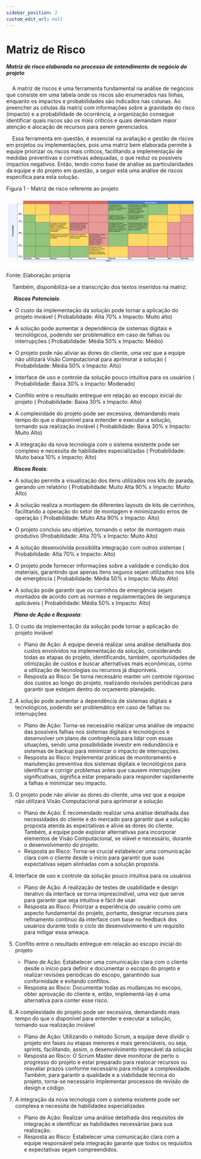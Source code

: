 ```yaml
---
sidebar_position: 2
custom_edit_url: null
---
```


# Matriz de Risco

##### Matriz de risco elaborada no processo de entendimento de negócio do projeto

&nbsp;&nbsp;&nbsp;&nbsp;A matriz de riscos é uma ferramenta fundamental na análise de negócios que consiste em uma tabela onde os riscos são enumerados nas linhas, enquanto os impactos e probabilidades são indicados nas colunas. Ao preencher as células da matriz com informações sobre a gravidade do risco (impacto) e a probabilidade de ocorrência, a organização consegue identificar quais riscos são os mais críticos e quais demandam maior atenção e alocação de recursos para serem gerenciados.

&nbsp;&nbsp;&nbsp;&nbsp;Essa ferramenta em questão, é essencial na avaliação e gestão de riscos em projetos ou implementações, pois uma matriz bem elaborada permite à equipe priorizar os riscos mais críticos, facilitando a implementação de medidas preventivas e corretivas adequadas, o que reduz os possíveis impactos negativos. Então, tendo como base de análise as particularidades da equipe e do projeto em questão, a seguir está uma análise de riscos específica para esta solução.

<p style={{textAlign: 'center'}}>Figura 1 - Matriz de risco referente ao projeto</p>

![Matriz de Risco](../../../static/img/sprint-1/business/matriz-de-risco.png)

<p style={{textAlign: 'center'}}>Fonte: Elaboração própria</p>

&nbsp;&nbsp;&nbsp;&nbsp;Também, disponibiliza-se a transcrição dos textos inseridos na matriz:

&nbsp;&nbsp;&nbsp;&nbsp;
***Riscos Potenciais***:

- O custo da implementação da solução pode tornar a aplicação do projeto inviável ( Probabilidade: Alta 70% x Impacto: Muito alto)
- A solução pode aumentar a dependência de sistemas digitais e tecnológicos, podendo ser problemático em caso de falhas ou interrupções ( Probabilidade: Média 50% x Impacto: Médio)
- O projeto pode não aliviar as dores do cliente, uma vez que a equipe não utilizará Visão Computacional para aprimorar a solução ( Probabilidade: Média 50% x Impacto: Alto)

- Interface de uso e controle da solução pouco intuitiva para os usuários ( Probabilidade: Baixa 30% x Impacto: Moderado)

- Conflito entre o resultado entregue em relação ao escopo inicial do projeto ( Probabilidade: Baixa 30% x Impacto: Alto)

- A complexidade do projeto pode ser excessiva, demandando mais tempo do que o disponível para entender e executar a solução, tornando sua realização inviável ( Probabilidade: Baixa 30% x Impacto: Muito Alto)

- A integração da nova tecnologia com o sistema existente pode ser complexo e necessita de habilidades especializadas ( Probabilidade: Muito baixa 10% x Impacto: Alto)

&nbsp;&nbsp;&nbsp;&nbsp;
***Riscos Reais***:

- A solução permite a visualização dos itens utilizados nos kits de parada, gerando um relatório ( Probabilidade: Muito Alta 90% x Impacto: Muito Alto)

- A solução realiza a montagem de diferentes layouts de kits de carrinhos, facilitando a operação do setor de montagem e minimizando erros de operação ( Probabilidade: Muito Alta 90% x Impacto: Alto)

- O projeto concluiu seu objetivo, tornando o setor de montagem mais produtivo (Probabilidade: Alta 70% x Impacto: Muito Alto)

- A solução desenvolvida possibilita integração com outros sistemas ( Probabilidade: Alta 70% x Impacto: Alto)

- O projeto pode fornecer informações sobre a validade e condição dos materiais, garantindo que apenas itens seguros sejam utilizados nos kits de emergência ( Probabilidade: Média 50% x Impacto: Muito Alto)

- A solução pode garantir que os carrinhos de emergência sejam montados de acordo com as normas e regulamentações de segurança aplicáveis ( Probabilidade: Média 50% x Impacto: Alto)

&nbsp;&nbsp;&nbsp;&nbsp;
***Plano de Ação e Resposta***:

1. O custo da implementação da solução pode tornar a aplicação do projeto inviável
    - Plano de Ação: A equipe deverá realizar uma análise detalhada dos custos envolvidos na implementação da solução, considerando todas as etapas do projeto, identificando, também, oportunidades de otimização de custos e buscar alternativas mais econômicas, como a utilização de tecnologias ou recursos já disponíveis.
    - Resposta ao Risco: Se torna necessário manter um controle rigoroso dos custos ao longo do projeto, realizando revisões periódicas para garantir que estejam dentro do orçamento planejado.

2. A solução pode aumentar a dependência de sistemas digitais e tecnológicos, podendo ser problemático em caso de falhas ou interrupções
    - Plano de Ação: Torna-se necessário realizar uma análise de impacto das possíveis falhas nos sistemas digitais e tecnológicos e desenvolver um plano de contingência para lidar com essas situações, sendo uma possibilidade investir em redundância e sistemas de backup para minimizar o impacto de interrupções.
    - Resposta ao Risco: Implementar práticas de monitoramento e manutenção preventiva dos sistemas digitais e tecnológicos para identificar e corrigir problemas antes que causem interrupções significativas, significa estar preparado para responder rapidamente a falhas e minimizar seu impacto.

3. O projeto pode não aliviar as dores do cliente, uma vez que a equipe não utilizará Visão Computacional para aprimorar a solução
    - Plano de Ação: É recomendado realizar uma análise detalhada das necessidades do cliente e do mercado para garantir que a solução proposta atenda às expectativas e alivie as dores do cliente. Também, a equipe pode explorar alternativas para incorporar elementos de Visão Computacional, se viável e necessário, durante o desenvolvimento do projeto.
    - Resposta ao Risco: Torna-se crucial estabelecer uma comunicação clara com o cliente desde o início para garantir que suas expectativas sejam alinhadas com a solução proposta.

4. Interface de uso e controle da solução pouco intuitiva para os usuários
    - Plano de Ação: A realização de testes de usabilidade e design iterativo da interface se torna imprescindível, uma vez que serve para garantir que seja intuitiva e fácil de usar.
    - Resposta ao Risco: Priorizar a experiência do usuário como um aspecto fundamental do projeto, portanto, designar recursos para refinamento contínuo da interface com base no feedback dos usuários durante todo o ciclo de desenvolvimento é um requisito para mitigar essa ameaça.

5. Conflito entre o resultado entregue em relação ao escopo inicial do projeto
    - Plano de Ação: Estabelecer uma comunicação clara com o cliente desde o início para definir e documentar o escopo do projeto e realizar revisões periódicas do escopo, garantindo sua conformidade e evitando conflitos.
    - Resposta ao Risco: Documentar todas as mudanças no escopo, obter aprovação do cliente e, então, implementá-las é uma alternativa para conter esse risco.

6. A complexidade do projeto pode ser excessiva, demandando mais tempo do que o disponível para entender e executar a solução, tornando sua realização inviável
    - Plano de Ação: Utilizando o método Scrum, a equipe deve dividir o projeto em fases ou etapas menores e mais gerenciáveis, ou seja, sprints, facilitando, assim, o desenvolvimento impecável da solução
    - Resposta ao Risco: O Scrum Master deve monitorar de perto o progresso do projeto e estar preparado para realocar recursos ou reavaliar prazos conforme necessário para mitigar a complexidade. Também, para garantir a qualidade e a viabilidade técnica do projeto, torna-se necessário implementar processos de revisão de design e código.

7. A integração da nova tecnologia com o sistema existente pode ser complexa e necessita de habilidades especializadas
    - Plano de Ação: Realizar uma análise detalhada dos requisitos de integração e identificar as habilidades necessárias para sua realização.
    - Resposta ao Risco: Estabelecer uma comunicação clara com a equipe responsável pela integração garante que todos os requisitos e expectativas sejam compreendidos.
